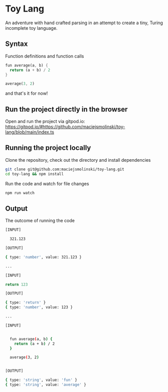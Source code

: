 # Toy Lang

An adventure with hand crafted parsing in an attempt to create a tiny, Turing incomplete toy language.

## Syntax

Function definitions and function calls

```rust
fun average(a, b) {
  return (a + b) / 2
}

average(3, 2)
```

and that's it for now!

## Run the project directly in the browser

Open and run the project via gitpod.io:
https://gitpod.io/#https://github.com/maciejsmolinski/toy-lang/blob/main/index.ts

## Running the project locally

Clone the repository, check out the directory and install dependencies

```sh
git clone git@github.com:maciejsmolinski/toy-lang.git
cd toy-lang && npm install
```

Run the code and watch for file changes

```sh
npm run watch
```

## Output

The outcome of running the code

```sh
[INPUT]

  321.123

[OUTPUT]

{ type: 'number', value: 321.123 }

...

[INPUT]

return 123

[OUTPUT]

{ type: 'return' }
{ type: 'number', value: 123 }

...

[INPUT]


  fun average(a, b) {
    return (a + b) / 2
  }

  average(3, 2)


[OUTPUT]

{ type: 'string', value: 'fun' }
{ type: 'string', value: 'average' }
```
